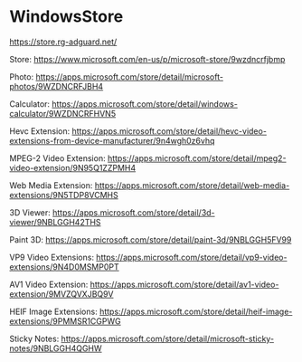 # WindowsStore

https://store.rg-adguard.net/

Store: https://www.microsoft.com/en-us/p/microsoft-store/9wzdncrfjbmp

Photo: https://apps.microsoft.com/store/detail/microsoft-photos/9WZDNCRFJBH4

Calculator: https://apps.microsoft.com/store/detail/windows-calculator/9WZDNCRFHVN5

Hevc Extension: https://apps.microsoft.com/store/detail/hevc-video-extensions-from-device-manufacturer/9n4wgh0z6vhq

MPEG-2 Video Extension: https://apps.microsoft.com/store/detail/mpeg2-video-extension/9N95Q1ZZPMH4

Web Media Extension: https://apps.microsoft.com/store/detail/web-media-extensions/9N5TDP8VCMHS

3D Viewer: https://apps.microsoft.com/store/detail/3d-viewer/9NBLGGH42THS

Paint 3D: https://apps.microsoft.com/store/detail/paint-3d/9NBLGGH5FV99

VP9 Video Extensions: https://apps.microsoft.com/store/detail/vp9-video-extensions/9N4D0MSMP0PT

AV1 Video Extension: https://apps.microsoft.com/store/detail/av1-video-extension/9MVZQVXJBQ9V

HEIF Image Extensions: https://apps.microsoft.com/store/detail/heif-image-extensions/9PMMSR1CGPWG

Sticky Notes: https://apps.microsoft.com/store/detail/microsoft-sticky-notes/9NBLGGH4QGHW
